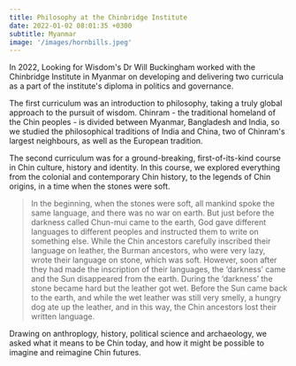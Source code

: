 ```yaml
---
title: Philosophy at the Chinbridge Institute
date: 2022-01-02 08:01:35 +0300
subtitle: Myanmar
image: '/images/hornbills.jpeg'
---
```


In 2022, Looking for Wisdom's Dr Will Buckingham worked with the Chinbridge Institute in Myanmar on developing and delivering two curricula as a part of the institute's diploma in politics and governance.

The first curriculum was an introduction to philosophy, taking a truly global approach to the pursuit of wisdom. Chinram - the traditional homeland of the Chin peoples - is divided between Myanmar, Bangladesh and India, so we studied the philosophical traditions of India and China, two of Chinram's largest neighbours, as well as the European tradition.

The second curriculum was for a ground-breaking, first-of-its-kind course in Chin culture, history and identity. In this course, we explored everything from the colonial and contemporary Chin history, to the legends of Chin origins, in a time when the stones were soft.

> In the beginning, when the stones were soft, all mankind spoke the same language, and there was no war on earth. But just before the darkness called Chun-mui came to the earth, God gave different languages to different peoples and instructed them to write on something else. While the Chin ancestors carefully inscribed their language on leather, the Burman ancestors, who were very lazy, wrote their language on stone, which was soft. However, soon after they had made the inscription of their languages, the ‘darkness’ came and the Sun disappeared from the earth. During the ‘darkness’ the stone became hard but the leather got wet. Before the Sun came back to the earth, and while the wet leather was still very smelly, a hungry dog ate up the leather, and in this way, the Chin ancestors lost their written language.

Drawing on anthroplogy, history, political science and archaeology, we asked what it means to be Chin today, and how it might be possible to imagine and reimagine Chin futures.